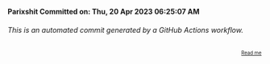 **Parixshit Committed on: Thu, 20 Apr 2023 06:25:07 AM** <!-- 454fc123-29de-4b5a-bcd3-67283ebd14e0 -->

###### This is an automated commit generated by a GitHub Actions workflow.

<div align="right"><sub><sup><a href="https://github.com/Parixshit/AutoCommit.git">Read me</a></sup></sub></div>
